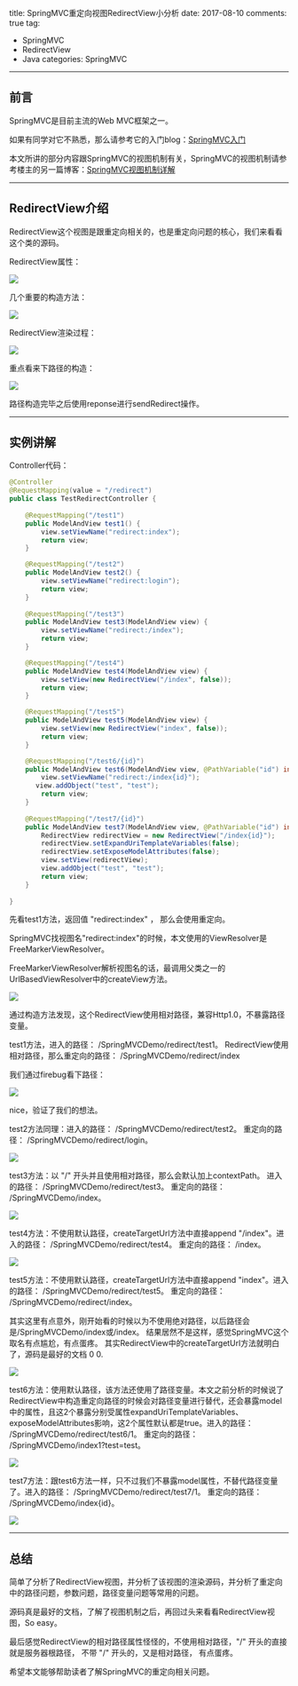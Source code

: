 title: SpringMVC重定向视图RedirectView小分析
date: 2017-08-10
comments: true
tag:
 - SpringMVC
 - RedirectView
 - Java
categories: SpringMVC

----
## 前言
SpringMVC是目前主流的Web MVC框架之一。 

如果有同学对它不熟悉，那么请参考它的入门blog：[SpringMVC入门](https://blog.lyu3.com/SpringMVC入门/)

本文所讲的部分内容跟SpringMVC的视图机制有关，SpringMVC的视图机制请参考楼主的另一篇博客：[SpringMVC视图机制详解](https://blog.lyu3.com/SpringMVC视图机制详解/)

---
<!-- more -->

## RedirectView介绍

RedirectView这个视图是跟重定向相关的，也是重定向问题的核心，我们来看看这个类的源码。

RedirectView属性：

![](http://images.cnitblog.com/i/411512/201406/141131199833771.png)

几个重要的构造方法：

![](http://images.cnitblog.com/i/411512/201406/141226085617324.png)

RedirectView渲染过程：

![](http://images.cnitblog.com/i/411512/201406/150016467026274.png)

重点看来下路径的构造：

![](http://images.cnitblog.com/i/411512/201406/150024082336531.png)

路径构造完毕之后使用reponse进行sendRedirect操作。

---

## 实例讲解

Controller代码：

```Java
@Controller
@RequestMapping(value = "/redirect")
public class TestRedirectController {
  
    @RequestMapping("/test1")
    public ModelAndView test1() {
        view.setViewName("redirect:index");
        return view;
    }

    @RequestMapping("/test2")
    public ModelAndView test2() {
        view.setViewName("redirect:login");
        return view;
    }
    
    @RequestMapping("/test3")
    public ModelAndView test3(ModelAndView view) {
        view.setViewName("redirect:/index");
        return view;
    }

    @RequestMapping("/test4")
    public ModelAndView test4(ModelAndView view) {
        view.setView(new RedirectView("/index", false));
        return view;
    }

    @RequestMapping("/test5")
    public ModelAndView test5(ModelAndView view) {
        view.setView(new RedirectView("index", false));
        return view;
    }

    @RequestMapping("/test6/{id}")
    public ModelAndView test6(ModelAndView view, @PathVariable("id") int id) {
        view.setViewName("redirect:/index{id}");
　　　　view.addObject("test", "test");
        return view;
    }
    
    @RequestMapping("/test7/{id}")
    public ModelAndView test7(ModelAndView view, @PathVariable("id") int id) {
        RedirectView redirectView = new RedirectView("/index{id}");
        redirectView.setExpandUriTemplateVariables(false);
        redirectView.setExposeModelAttributes(false);
        view.setView(redirectView);
        view.addObject("test", "test");
        return view;
    }
  
}
```

先看test1方法，返回值 "redirect:index" ， 那么会使用重定向。

SpringMVC找视图名"redirect:index"的时候，本文使用的ViewResolver是FreeMarkerViewResolver。

FreeMarkerViewResolver解析视图名的话，最调用父类之一的UrlBasedViewResolver中的createView方法。

![](http://images.cnitblog.com/i/411512/201406/141222324207258.png)

通过构造方法发现，这个RedirectView使用相对路径，兼容Http1.0，不暴露路径变量。

test1方法，进入的路径： /SpringMVCDemo/redirect/test1。  RedirectView使用相对路径，那么重定向的路径： /SpringMVCDemo/redirect/index

我们通过firebug看下路径：

![](http://images.cnitblog.com/i/411512/201406/150141294205639.png)

nice，验证了我们的想法。

test2方法同理：进入的路径： /SpringMVCDemo/redirect/test2。  重定向的路径： /SpringMVCDemo/redirect/login。

![](http://images.cnitblog.com/i/411512/201406/150141412957434.png)

test3方法：以 "/" 开头并且使用相对路径，那么会默认加上contextPath。 进入的路径： /SpringMVCDemo/redirect/test3。  重定向的路径： /SpringMVCDemo/index。

![](http://images.cnitblog.com/i/411512/201406/150141491706540.png)

test4方法：不使用默认路径，createTargetUrl方法中直接append  "/index"。进入的路径： /SpringMVCDemo/redirect/test4。  重定向的路径： /index。

![](http://images.cnitblog.com/i/411512/201406/150143029207737.png)

test5方法：不使用默认路径，createTargetUrl方法中直接append  "index"。进入的路径： /SpringMVCDemo/redirect/test5。  重定向的路径： /SpringMVCDemo/redirect/index。

其实这里有点意外，刚开始看的时候以为不使用绝对路径，以后路径会是/SpringMVCDemo/index或/index。 结果居然不是这样，感觉SpringMVC这个取名有点尴尬，有点蛋疼。 其实RedirectView中的createTargetUrl方法就明白了，源码是最好的文档 0 0.

![](http://images.cnitblog.com/i/411512/201406/150145299056276.png)

test6方法：使用默认路径，该方法还使用了路径变量。本文之前分析的时候说了RedirectView中构造重定向路径的时候会对路径变量进行替代，还会暴露model中的属性，且这2个暴露分别受属性expandUriTemplateVariables、exposeModelAttributes影响，这2个属性默认都是true。进入的路径： /SpringMVCDemo/redirect/test6/1。  重定向的路径： /SpringMVCDemo/index1?test=test。

![](http://images.cnitblog.com/i/411512/201406/150156234521805.png)

test7方法：跟test6方法一样，只不过我们不暴露model属性，不替代路径变量了。进入的路径： /SpringMVCDemo/redirect/test7/1。  重定向的路径： /SpringMVCDemo/index{id}。

![](http://images.cnitblog.com/i/411512/201406/150200273276543.png)

---

## 总结

简单了分析了RedirectView视图，并分析了该视图的渲染源码，并分析了重定向中的路径问题，参数问题，路径变量问题等常用的问题。

源码真是最好的文档，了解了视图机制之后，再回过头来看看RedirectView视图，So easy。

最后感觉RedirectView的相对路径属性怪怪的，不使用相对路径，"/" 开头的直接就是服务器根路径， 不带 "/" 开头的，又是相对路径， 有点蛋疼。

希望本文能够帮助读者了解SpringMVC的重定向相关问题。
